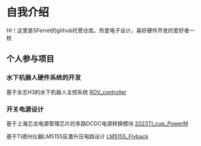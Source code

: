 # 自我介绍

HI！这里是SFerret的github托管仓库。热爱电子设计，喜好硬件开发的爱好者一枚

## 个人参与项目

### 水下机器人硬件系统的开发

基于全志H3的水下机器人主控系统
[ROV_controller](https://github.com/SFerret/ROV_controller)

### 开关电源设计

基于上海芯龙电源管理芯片的多路DCDC电源转换模块
[2023TI_cup_PowerM](https://github.com/SFerret/2023NUEDC_PowerM)

基于TI德州仪器LM5155反激升压电路设计
[LM5155_Flyback](https://github.com/SFerret/LM5155_FlyBack)
